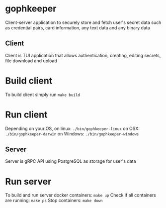 # gophkeeper
Client-server application to securely store and fetch user's secret data such as credential pairs, card information, any text data and any binary data
## Client
Client is TUI application that allows authentication, creating, editing secrets, file download and upload
# Build client
To build client simply run
`make build`
# Run client
Depending on your OS, on linux:
`./bin/gophkeeper-linux`
on OSX:
`./bin/gophkeeper-darwin`
on Windows:
`./bin/gophkeeper-windows`
## Server
Server is gRPC API using PostgreSQL as storage for user's data
# Run server
To build and run server docker containers:
`make up`
Check if all containers are running:
`make ps`
Stop containers:
`make down`